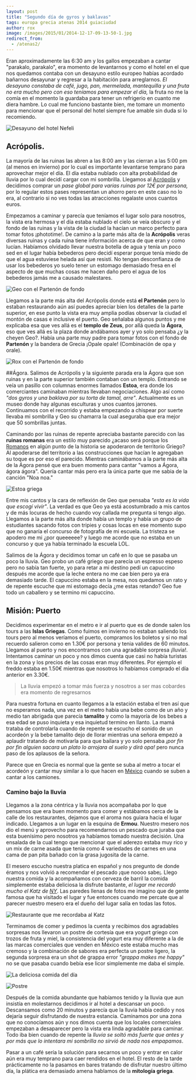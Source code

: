 ```yaml
---
layout: post
title: "Segundo día de gyros y baklavas"
tags: europa grecia atenas 2014 guiaciudad
author: rox
image: /images/2015/01/2014-12-17-09-13-50-1.jpg
redirect_from: 
  - /atenas2/
---
```

Eran aproximadamente las 6:30 am y los gallos empezaban a cantar "parakalo, parakalo", era momento de levantarnos y como el hotel en el que nos quedamos contaba con un desayuno estilo europeo habías acordado bañarnos desayunar y regresar a la habitación para arreglarnos. *El desayuno constaba de café, jugo, pan, mermelada, mantequilla y una fruta no era mucho pero con eso teníamos para empezar el día,* la fruta no me la comía en el momento la guardaba para tener un refrigerio en cuanto me diera hambre. Lo cual me funciono bastante bien, me tomare un momento para mencionar que el personal del hotel siempre fue amable sin duda si lo recomiendo. 

![Desayuno del hotel Nefeli](/images/2015/01/2014-12-17-07-25-51-1.jpg)

## Acrópolis.
La mayoría de las ruinas las abren a las 8:00 am y las cierran a las 5:00 pm (al menos en invierno) por lo cual es importante levantarse temprano para aprovechar mejor el día. El día estaba nublado con alta probabilidad de lluvia por lo cual decidí cargar con mi sombrilla. Llegamos al [Acrópolis](/acropolis/) y decidimos comprar un *pase global para varias ruinas por 12€ por persona,* por lo regular estos pases representan un ahorro pero en este caso no lo era, al contrario si no ves todas las atracciones regalaste unos cuantos euros. 

Empezamos a caminar y parecía que teníamos el lugar solo para nosotros, la vista era hermosa y el día estaba nublado el cielo se veía obscuro y el fondo de las ruinas y la vista de la ciudad la hacían un marco perfecto para tomar fotos ¡phototime!. De camino a la parte más alta de la **Acrópolis** veras diversas ruinas y cada ruina tiene información acerca de que eran y como lucían. Habíamos olvidado llevar nuestra botella de agua y tenía un poco sed en el lugar había bebederos pero decidí esperar porque tenía miedo de que el agua estuviese helada así que resistí. No tengan desconfianza de usar los bebederos yo suelo tener un estomago demasiado fresa en el aspecto de que muchas cosas me hacen daño pero el agua de los bebederos jamás me a causado malestares. 

![Geo con el Partenón de fondo](/images/2015/01/2014-12-17-09-13-50-1.jpg)

Llegamos a la parte más alta del Acrópolis donde está **el Partenón** pero lo estaban restaurando aún así puedes apreciar bien los detalles de la parte superior, en ese punto la vista era muy amplia podías observar la ciudad el montón de casas e inclusive el puerto. Geo señalaba algunos puntos y me explicaba esa que ves allá es el **templo de Zeus**, por allá queda la **Ágora**, eso que ves allá es la plaza donde andábamos ayer y yo solo pensaba ¿y la cheyen Geo?. Había una parte muy padre para tomar fotos con el fondo de **Partenón** y la bandera de Grecia ¡Opale opale! (Combinación de opa y orale).

![Rox con el Partenón de fondo](/images/2015/01/2014-12-17-09-12-41-2.jpg)

##Ágora. 
Salimos de Acrópolis y la siguiente parada era la Ágora que son ruinas y en la parte superior también contaban con un templo. Entrando se veía un pasillo con columnas enormes llamados **Estoa**, era donde los comerciantes caminaban mientras llevaban negociaciones. Algo así como *"dos gyros y una baklava por su torta de tamal, arre"*. Actualmente es un museo donde hay algunas esculturas y unos cuantos jarrones. Continuamos con el recorrido y estaba empezando a chispear por suerte llevaba mi sombrilla y Geo su chamarra la cual aseguraba que era mejor que 50 sombrillas juntas. 

Caminando por las ruinas de repente apreciaba bastante parecido con las **ruinas romanas** era un estilo muy parecido ¿acaso será porque los [Romanos](/tag/roma) en algún punto de la historia se apoderaron de territorio Griego? Al apoderarse del territorio a las construcciones que hacían le agregaban su toque es por eso el parecido. Mientras caminábamos a la parte más alta de la Ágora pensé que era buen momento para cantar "vamos a Ágora, ágora ágora". Quería cantar más pero era la única parte que me sabia de la canción "Noa noa." 

![Estoa griega](/images/2015/01/2014-12-17-10-04-53.jpg)

Entre mis cantos y la cara de reflexión de Geo que pensaba *"esta es la vida que escogí vivir"*. La verdad es que Geo ya está acostumbrado a mis cantos y de más locuras de hecho cuando voy callada me pregunta si tengo algo. Llegamos a la parte más alta donde había un templo y había un grupo de estudiantes sacando fotos con tripies y cosas locas en ese momento supo que no ganaría el concurso de fotografía de mi escuela. La tristeza se apodero me mi ¿por queeeeee? y luego me acorde que no estaba en un concurso y que ya había terminado la escuela LOL.

Salimos de la Ágora y decidimos tomar un café en lo que se pasaba un poco la lluvia. Geo probo un café griego que parecía un espresso espeso pero no sabía tan fuerte, yo para retar a mi destino pedí un capuccino después me acorde que la leche entera no me cae bien pero ya era demasiado tarde. El capuccino estaba en la mesa, nos quedamos un rato y de repente escuche que mi estomago decía ¿me estas retando?  Geo fue todo un caballero y se termino mi capuccino.

## Misión: Puerto

Decidimos experimentar en el metro e ir al puerto que es de donde salen los tours a las **Islas Griegas**. Como fuimos en invierno no estaban saliendo los tours pero al menos veríamos el puerto, compramos los boletos y si no mal recuerdo salieron como en 1.30€ por persona y tenia valides de 60 minutos. Llegamos al puerto y nos encontramos con una agradable sorpresa ¡lluvia!. Intentamos caminar un poco y nos dimos cuenta que casi no había turistas en la zona y los precios de las cosas eran muy diferentes. Por ejemplo el freddo estaba en 1.50€ mientras que nosotros lo habíamos comprado el día anterior en 3.30€. 

> La lluvia empezó a tomar más fuerza y nosotros a ser mas cobardes era momento de regresarnos

Para nuestra fortuna en cuanto llegamos a la estación estaba el tren así que no esperamos nada, una vez en el metro había una bebe como de un año y medio tan abrigada que parecía **tamalito** y como la mayoría de los bebes a esa edad se puso inquieta y esa inquietud termino en llanto. La mamá trataba de controlarla cuando de repente se escucho el sonido de un acordeón y la bebe tamalito dejo de llorar mientras una señora empezó a aplaudir tratando de motivarla para que bailara y yo solo pensaba *¡por fin por fin alguien sacara un plato lo arrojara al suelo y dirá opa!* pero nunca paso de los aplausos de la señora. 

Parece que en Grecia es normal que la gente se suba al metro a tocar el acordeón y cantar muy similar a lo que hacen en [México](/tag/mexico) cuando se suben a cantar a los camiones.

### Camino bajo la lluvia

Llegamos a la zona céntrica y la lluvia nos acompañaba por lo que pensamos que era buen momento para comer y estábamos cerca de la calle de los restaurantes, dejamos que el aroma nos guiara hacia el lugar indicado. Llegamos a un lugar en la esquina de **Ermou**. Nuestro mesero nos dio el menú y aprovecho para recomendarnos un pescado que juraba que esta buenísimo pero nosotros ya habíamos tomado nuestra decisión. Una ensalada de la cual tengo que mencionar que el aderezo estaba muy rico y un mix de carne asada que tenia como 4 variedades de carnes en una cama de pan pita bañado con la grasa jugosita de la carne. 

El mesero escucho nuestra platica en español y nos pregunto de donde éramos y nos volvió a recomendar el pescado ¡que noooo sabe¡. Llego nuestra comida y la acompañamos con cerveza de barril la comida simplemente estaba deliciosa la disfrute bastante, *el lugar me recordó mucho el Katz de [NY](/tag/new-york)*. Las paredes llenas de fotos me imagino que de gente famosa que ha visitado el lugar y fue entonces cuando me percate que al parecer nuestro mesero era el dueño del lugar salía en todas las fotos. 

![Restaurante que me recordaba al Katz](/images/2015/01/2014-12-17-13-14-02.jpg)

Terminamos de comer y pedimos la cuenta y recibimos dos agradables sorpresas nos llevaron un postre de cortesía que era yogurt griego con trozos de fruta y miel, la consistencia del yogurt era muy diferente a la de las marcas comerciales que venden en México este estaba mucho mas cremoso y la combinación de sabores era perfecta un postre ligero, la segunda sorpresa era un shot de grappa error *"grappa makes me happy"* no se que pasaba cuando bebía ese licor simplemente me daba el simple.

![La deliciosa comida del día](/images/2015/01/2014-12-17-12-53-51.jpg)

![Postre](/images/2015/01/2014-12-17-13-17-07.jpg)

Después de la comida abundante que habíamos tenido y la lluvia que aun insistía en molestarnos decidimos ir al hotel a descansar un poco. Descansamos como 20 minutos y parecía que la lluvia había cedido y nos dejaría seguir disfrutando de nuestra estancia. Caminamos por una zona que no conocíamos aún y nos dimos cuenta que los locales comerciales empezaban a desaparecer pero la vista era linda agradable para caminar. Todo iba bien cuando de repente la *lluvia se soltó más fuerte que antes y por más que lo intentara mi sombrilla no sirvió de nada nos empapamos*. 

Pasar a un café sería la solución para secarnos un poco y entrar en calor aún era muy temprano para caer rendidos en el hotel. El resto de la tarde prácticamente no la pasamos en bares tratando de disfrutar nuestro último día, la plática era demasiado amena hablamos de la **mitología griega**.
